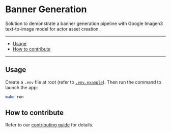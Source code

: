 # Banner Generation

Solution to demonstrate a banner generation pipeline with Google Imagen3 text-to-image model for actor asset creation.

---
- [Usage](#usage)
- [How to contribute](#how-to-contribute)
---

## Usage

Create a `.env` file at root (refer to [`.env.example`](.env.example)).
Then run the command to launch the app:

```bash
make run
```

## How to contribute

Refer to our [contributing guide](./CONTRIBUTING.md) for details.
